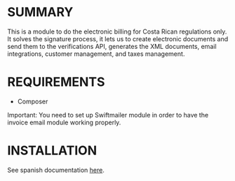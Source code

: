 # SUMMARY

This is a module to do the electronic billing for Costa Rican regulations only.
It solves the signature process, it lets us to create electronic documents and 
send them to the verifications API, generates the XML documents, 
email integrations, customer management, and taxes management. 

# REQUIREMENTS

* Composer

Important: You need to set up Swiftmailer module in order to have the invoice 
email module working properly.

# INSTALLATION

See spanish documentation
[here](https://docs.google.com/document/d/1SNvUe5eaaEs76PW49B9JeJ-v2NW09Kf-aqb1LaPj9yE/edit?usp=sharing).
